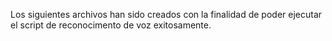 Los siguientes archivos han sido creados con la finalidad de poder ejecutar el script de reconocimento de voz exitosamente.
